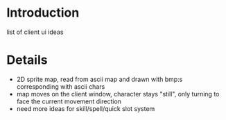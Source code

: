 # Introduction #

list of client ui ideas


# Details #

  * 2D sprite map, read from ascii map and drawn with bmp:s corresponding with ascii chars
  * map moves on the client window, character stays "still", only turning to face the current movement direction
  * need more ideas for skill/spell/quick slot system
